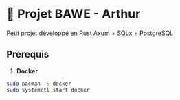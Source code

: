 # 🦀 Projet BAWE - Arthur

Petit projet développé en Rust Axum + SQLx + PostgreSQL

## Prérequis

1) **Docker**

```bash
sudo pacman -S docker
sudo systemctl start docker
```
